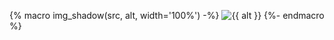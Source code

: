 {% macro img_shadow(src, alt, width='100%') -%}
<img class="img-shadow" src="{{ src }}" alt="{{ alt }}" style="width: {{ width }};">
{%- endmacro %}
